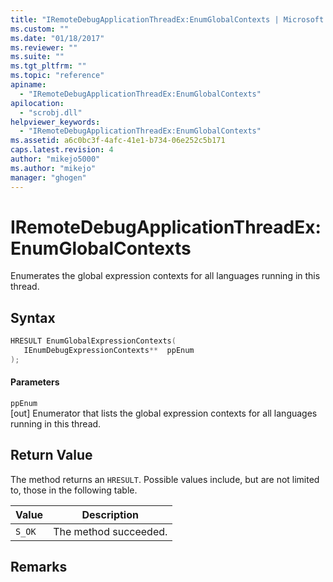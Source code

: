 ```yaml
---
title: "IRemoteDebugApplicationThreadEx:EnumGlobalContexts | Microsoft Docs"
ms.custom: ""
ms.date: "01/18/2017"
ms.reviewer: ""
ms.suite: ""
ms.tgt_pltfrm: ""
ms.topic: "reference"
apiname: 
  - "IRemoteDebugApplicationThreadEx:EnumGlobalContexts"
apilocation: 
  - "scrobj.dll"
helpviewer_keywords: 
  - "IRemoteDebugApplicationThreadEx:EnumGlobalContexts"
ms.assetid: a6c0bc3f-4afc-41e1-b734-06e252c5b171
caps.latest.revision: 4
author: "mikejo5000"
ms.author: "mikejo"
manager: "ghogen"
---
```

# IRemoteDebugApplicationThreadEx:EnumGlobalContexts
Enumerates the global expression contexts for all languages running in this thread.  
  
## Syntax  
  
```cpp
HRESULT EnumGlobalExpressionContexts(  
   IEnumDebugExpressionContexts**  ppEnum  
);  
```  
  
#### Parameters  
 `ppEnum`  
 [out] Enumerator that lists the global expression contexts for all languages running in this thread.  
  
## Return Value  
 The method returns an `HRESULT`. Possible values include, but are not limited to, those in the following table.  
  
|Value|Description|  
|-----------|-----------------|  
|`S_OK`|The method succeeded.|  
  
## Remarks